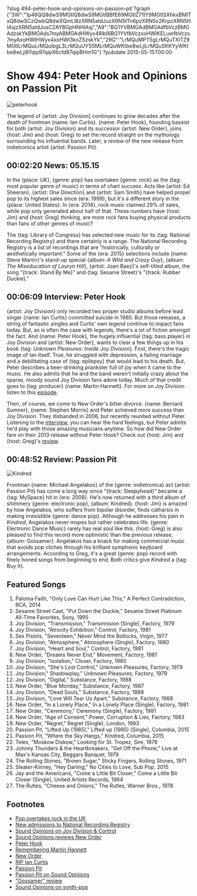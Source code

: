 ?slug 494-peter-hook-and-opinions-on-passion-pit
?graph {"3W":"1p46QQ8dwS9MGtlQ8dwS9MGtlBBfE69MGtlZ71IY9MGtlSXhkxBMlTxQ8dwSCzQwbQ8dwSQmLl8zXRN5atdJuzXRN5tTn6pzXRN5o2KrpzXRN5HIAsjzXRN5atdJusC2AYBGpHNHIAsj","A9":"BG1YVBMGAdBMGAdfbVczBMGAdzskYkBMGAds7myABMGAdHWyx48lbI6BG1YVfbVczxoHWIKELuwfbVczs7myAxoHWIHWyx4xoHWI3koZSzskYk","29G":"LrMQuMPT5gLrMQuTXlTZ9MGtlLrMQuLrMQuibgL3LrMQuUYS5MLrMQuWKtbe8wLjiLrMQuSKKYyWKtbe8wLji97qip97qipX6cfd97qipBHm1G"}
?pubdate 2015-05-15T00:00

# Show 494: Peter Hook and Opinions on Passion Pit

![peterhook](//static.soundopinions.org/images/2015/peterhook_web.jpg)

The legend of {artist: Joy Division} continues to grow decades after the death of frontman {name: Ian Curtis}. {name: Peter Hook}, founding bassist for both {artist: Joy Division} and its successor {artist: New Order}, joins {host: Jim} and {host: Greg} to set the record straight on the mythology surrounding his influential bands. Later, a review of the new release from indietronica artist {artist: Passion Pit}.

## 00:02:20 News: 05.15.15

In the {place: UK}, {genre: pop} has overtaken {genre: rock} as the {tag: most popular genre of music} in terms of chart success. Acts like {artist: Ed Sheeran}, {artist: One Direction} and {artist: Sam Smith} have helped propel pop to its highest sales since {era: 1999}, but it's a different story in the {place: United States}.  In {era: 2014}, rock music claimed 29% of sales, while pop only generated about half of that. These numbers have {host: Jim} and {host: Greg} thinking, are more rock fans buying physical products than fans of other genres of music?
	
The {tag: Library of Congress} has selected new music for its {tag: National Recording Registry} and there certainly is a range. The National Recording Registry is a list of recordings that are "historically, culturally or aesthetically important." Some of the {era: 2015} selections include {name: Steve Martin}'s stand-up special {album: *A Wild and Crazy Guy*}, {album: *The Miseducation of Lauryn Hill*}, {artist: Joan Baez}'s self-titled album, the song "{track: Stand By Me}" and {tag: Sesame Street}'s "{track: Rubber Duckie}."  

## 00:06:09 Interview: Peter Hook

{artist: Joy Division} only recorded two proper studio albums before lead singer {name: Ian Curtis} committed suicide in 1980. But those releases, a string of fantastic singles and Curtis' own legend continue to impact fans today. But, as is often the case with legends, there's a lot of fiction amongst the fact. And {name: Peter Hook}, the hugely influential {tag: bass player} in Joy Division and {artist: New Order}, wants to clear a few things up in his book {tag: *Unknown Pleasures: Inside Joy Division*}. First, there's the tragic image of Ian itself. True, he struggled with depression, a failing marriage and a debilitating case of {tag: epilepsy} that would lead to his death. But, Peter describes a beer-drinking prankster full of joy when it came to the music. He also admits that he and the band weren't initially crazy about the sparse, moody sound Joy Division fans adore today. Much of that credit goes to {tag: producer} {name: Martin Hannett}. For more on Joy Division listen to this [episode](http://www.soundopinions.org/show/101).

Then, of course, we come to New Order's bitter divorce. {name: Bernard Sumner}, {name: Stephen Morris} and Peter achieved more success than Joy Division. They disbanded in 2006, but recently reunited without Peter. Listening to the [interview](https://soundcloud.com/soundopinions/peter-hook-talks-about-new), you can hear the hard feelings, but Peter admits he'd play with those amazing musicians anytime. So how did New Order fare on their 2013 release without Peter Hook? Check out {host: Jim} and {host: Greg}'s [review](/show/374/review/neworder). 

## 00:48:52 Review: Passion Pit
![Kindred](//static.soundopinions.org/assets/494/29G0.jpg "288340229/965405199")

Frontman {name: Michael Angelakos} of the {genre: indietronica} act {artist: Passion Pit} has come a long way since "{track: Sleepyhead}" became a {tag: MySpace} hit in {era: 2008}. He's now returned with a third album of shimmery {genre: electronic pop}, {album: Kindred}. {host: Jim} is amazed by how Angelakos, who suffers from bipolar disorder, finds catharsis in making irresistible {genre: dance pop}. Although he addresses his pain in *Kindred*, Angelakos never mopes but rather celebrates life. {genre: Electronic Dance Music} rarely has real soul like this. {host: Greg} is also pleased to find this record more optimistic than the previous release, {album: Gossamer}. Angelakos has a knack for making commercial music that avoids pop cliches through his brilliant symphonic keyboard arrangements. According to Greg, it's a great {genre: pop} record with finely honed songs from beginning to end. Both critics give *Kindred* a {tag: Buy It}.

## Featured Songs
1. Paloma Faith, "Only Love Can Hurt Like This," A Perfect Contradiction, RCA, 2014 
1. Sesame Street Cast, "Put Down the Duckie," Sesame Street Platinum All-Time Favorites, Sony, 1995 
1. Joy Division, "Transmission," Transmission (Single), Factory, 1979 
1. Joy Division, "Atrocity Exhibition," Control, Factory, 1981 
1. Sex Pistols, "Seventeen," Never Mind the Bollocks, Virgin, 1977 
1. Joy Division, "Atmosphere," Atmosphere (Single), Factory, 1980 
1. Joy Division, "Heart and Soul," Control, Factory, 1981 
1. New Order, "Dreams Never End," Movement, Factory, 1981 
1. Joy Division, "Isolation," Closer, Factory, 1980 
1. Joy Division, "She's Lost Control," Unknown Pleasures, Factory, 1979 
1. Joy Division," Shadowplay," Unknown Pleasures, Factory, 1979 
1. Joy Division, "Digital," Substance, Factory, 1988 
1. New Order, "Blue Monday," Substance, Factory, 1987 
1. Joy Division, "Dead Souls," Substance, Factory, 1988 
1. Joy Division, "Love Will Tear Us Apart," Substance, Factory, 1988 
1. New Order, "In a Lonely Place," In a Lonely Place (Single), Factory, 1981 
1. New Order, "Ceremony," Ceremony (Single), Factory, 1981 
1. New Order, "Age of Consent," Power, Corruption & Lies, Factory, 1983 
1. New Order, "Regret," Regret (Single), London, 1993 
1. Passion Pit, "Lifted Up (1985)," Lifted up (1985) (Single), Columbia, 2015 
1. Passion Pit, "Where the Sky Hangs," Kindred, Columbia, 2015 
1. Telex, "Moskow Diskow," Looking for St. Tropez, Sire, 1979 
1. Johnny Thunders & the Heartbreakers, "Get Off the Phone," Live at Max's Kansas City, Beggars Banquet, 1979 
1. The Rolling Stones, "Brown Sugar," Sticky Fingers, Rolling Stones, 1971 
1. Sleater-Kinney, "Hey Darling," No Cities to Love, Sub Pop, 2015
1. Jay and the Americans, "Come a Little Bit Closer," Come a Little Bit Closer (Single), United Artists Records, 1964 
1. The Rutles, "Cheese and Onions," The Rutles, Warner Bros., 1978 


## Footnotes
- [Pop overtakes rock in the UK](http://www.billboard.com/articles/news/6516993/pop-sales-overtake-rock)
- [New admissions to National Recording Registry](http://time.com/3756780/music-photos-national-recording-registry-library-of-congress/)
- [Sound Opinions on Joy Division & Control](http://www.soundopinions.org/show/101)
- [Sound Opinions reviews New Order](http://www.soundopinions.org/show/374/#neworder)
- [Peter Hook](http://www.peterhook.co.uk/#/)
- [Remembering Martin Hannett](http://www.nme.com/blogs/nme-blogs/remembering-martin-hannett-architect-of-the-manchester-sound)
- [New Order](http://www.neworderonline.com/)
- [RIP Ian Curtis](http://www.theguardian.com/music/2011/jun/14/joy-division-ian-curtis-suicide)
- [Passion Pit](http://www.kindredthealbum.com/)
- [Passion Pit on Sound Opinions](/show/359)
- ["Gossamer" review](/show/348/#passionpit)
- [Sound Opinions on synth-pop](/show/225)
